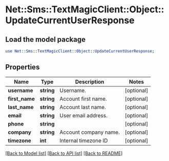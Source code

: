 # Net::Sms::TextMagicClient::Object::UpdateCurrentUserResponse

## Load the model package
```perl
use Net::Sms::TextMagicClient::Object::UpdateCurrentUserResponse;
```

## Properties
Name | Type | Description | Notes
------------ | ------------- | ------------- | -------------
**username** | **string** | Username. | [optional] 
**first_name** | **string** | Account first name. | [optional] 
**last_name** | **string** | Account last name. | [optional] 
**email** | **string** | User email address. | [optional] 
**phone** | **string** |  | [optional] 
**company** | **string** | Account company name. | [optional] 
**timezone** | **int** | Internal timezone ID | [optional] 

[[Back to Model list]](../README.md#documentation-for-models) [[Back to API list]](../README.md#documentation-for-api-endpoints) [[Back to README]](../README.md)


